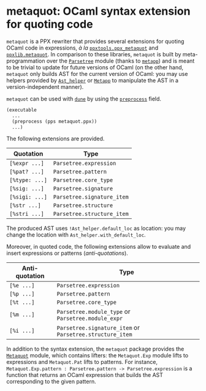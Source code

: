 # metaquot: OCaml syntax extension for quoting code

`metaquot` is a PPX rewriter that provides several extensions for
quoting OCaml code in expressions, _à la_ [`ppxtools.ppx_metaquot`]
and [`ppxlib.metaquot`].  In comparison to these libraries, `metaquot`
is built by meta-programmation over the [`Parsetree`] module (thanks
to [`metapp`]) and is meant to be trivial to update for future
versions of OCaml (on the other hand, `metaquot` only builds AST for
the current version of OCaml: you may use helpers provided by
[`Ast_helper`] or [`Metapp`] to manipulate the AST in a
version-independent manner).

[`ppxtools.ppx_metaquot`]: https://github.com/ocaml-ppx/ppx_tools
[`ppxlib.metaquot`]: https://github.com/ocaml-ppx/ppxlib
[`Parsetree`]: https://caml.inria.fr/pub/docs/manual-ocaml/compilerlibref/Parsetree.html
[`metapp`]: https://github.com/thierry-martinez/metapp
[`Ast_helper`]: https://caml.inria.fr/pub/docs/manual-ocaml/compilerlibref/Ast_helper.html
[`Metapp`]: https://github.com/thierry-martinez/metapp/blob/master/metapp/metapp.mli

`metaquot` can be used with [`dune`] by using the [`preprocess`] field.

[`dune`]: https://github.com/ocaml/dune
[`preprocess`]: https://dune.readthedocs.io/en/latest/concepts.html#preprocessing-with-ppx-rewriters

```lisp
(executable
  ...
  (preprocess (pps metaquot.ppx))
  ...)
```

The following extensions are provided.

|Quotation     |Type                      |
|--------------|--------------------------|
|`[%expr ...]` |`Parsetree.expression`    |
|`[%pat? ...]` |`Parsetree.pattern`       |
|`[%type: ...]`|`Parsetree.core_type`     |
|`[%sig: ...]` |`Parsetree.signature`     |
|`[%sigi: ...]`|`Parsetree.signature_item`|
|`[%str ...]`  |`Parsetree.structure`     |
|`[%stri ...]` |`Parsetree.structure_item`|

The produced AST uses `!Ast_helper.default_loc` as location: you may
change the location with `Ast_helper.with_default_loc`.

Moreover, in quoted code, the following extensions allow to evaluate
and insert expressions or patterns (_anti-quotations_).

|Anti-quotation|Type                                                    |
|--------------|--------------------------------------------------------|
|`[%e ...]`    |`Parsetree.expression`                                  |
|`[%p ...]`    |`Parsetree.pattern`                                     |
|`[%t ...]`    |`Parsetree.core_type`                                   |
|`[%m ...]`    |`Parsetree.module_type` or `Parsetree.module_expr`      |
|`[%i ...]`    |`Parsetree.signature_item` or `Parsetree.structure_item`|

In addition to the syntax extension, the `metaquot` package provides
the [`Metaquot`] module, which contains lifters: the `Metaquot.Exp`
module lifts to expressions and `Metaquot.Pat` lifts to patterns. For
instance, `Metaquot.Exp.pattern : Parsetree.pattern ->
Parsetree.expression` is a function that returns an OCaml expression
that builds the AST corresponding to the given pattern.

[`Metaquot`]: https://github.com/thierry-martinez/metaquot/blob/master/metaquot/metaquot.ml
